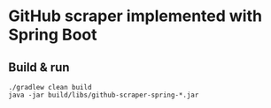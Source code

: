# GitHub scraper implemented with Spring Boot

## Build & run
```
./gradlew clean build
java -jar build/libs/github-scraper-spring-*.jar
```
